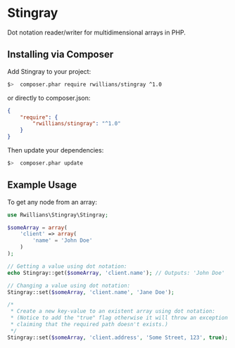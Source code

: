 Stingray
======
Dot notation reader/writer for multidimensional arrays in PHP.

Installing via Composer
-----------------------
Add Stingray to your project:

```bash
$>  composer.phar require rwillians/stingray ^1.0
```

or directly to composer.json:

```json
{
    "require": {
        "rwillians/stingray": "^1.0"
    }
}
```

Then update your dependencies:

```bash
$>  composer.phar update
```

Example Usage
-----------------------
To get any node from an array:

```php
use Rwillians\Stingray\Stingray;

$someArray = array(
    'client' => array(
        'name' = 'John Doe'
    )
);

// Getting a value using dot notation:
echo Stingray::get($someArray, 'client.name'); // Outputs: 'John Doe'

// Changing a value using dot notation:
Stingray::set($someArray, 'client.name', 'Jane Doe');

/*
 * Create a new key-value to an existent array using dot notation:
 * (Notice to add the "true" flag otherwise it will throw an exception 
 * claiming that the required path doesn't exists.)
 */
Stingray::set($someArray, 'client.address', 'Some Street, 123', true);
```
